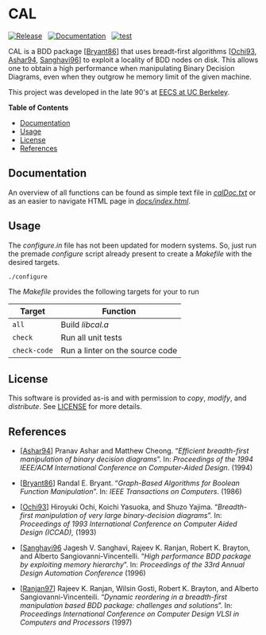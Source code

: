 # CAL

[![Release](https://img.shields.io/github/v/release/ssoelvsten/cal)](https://github.com/SSoelvsten/cal/releases)
&nbsp;
[![Documentation](https://img.shields.io/website?down_message=not%20available&label=docs&up_message=available&url=https%3A%2F%2Fssoelvsten.github.io%2Fcal)](https://ssoelvsten.github.io/cal)
&nbsp;
[![test](https://img.shields.io/github/workflow/status/ssoelvsten/cal/check/main?label=test&logo=github&logoColor=white)](https://github.com/SSoelvsten/cal/actions/workflows/check.yml)
&nbsp;

CAL is a BDD package [[Bryant86](#references)] that uses breadt-first
algorithms [[Ochi93](#references), [Ashar94](#references),
[Sanghavi96](#references)] to exploit a locality of BDD nodes on disk.
This allows one to obtain a high performance when manipulating Binary
Decision Diagrams, even when they outgrow he memory limit of the given
machine.

This project was developed in the late 90's at
[EECS at UC Berkeley](https://eecs.berkeley.edu/).

**Table of Contents**

- [Documentation](#documentation)
- [Usage](#usage)
- [License](#license)
- [References](#references)

## Documentation

An overview of all functions can be found as simple text file in
[*calDoc.txt*](calDoc) or as an easier to navigate HTML page in
[*docs/index.html*](docs/index.html).

## Usage

The *configure.in* file has not been updated for modern systems.
So, just run the premade *configure* script already present to
create a *Makefile* with the desired targets.

```bash
./configure
```

The *Makefile* provides the following targets for your to run

| Target       | Function                        |
|--------------|---------------------------------|
| `all`        | Build *libcal.a*                |
| `check`      | Run all unit tests              |
| `check-code` | Run a linter on the source code |

## License

This software is provided as-is and with permission to *copy*,
*modify*, and *distribute*. See [LICENSE](LICENSE) for more details.

## References

- [[Ashar94](https://ieeexplore.ieee.org/document/629886)]
  Pranav Ashar and Matthew Cheong. “_Efficient breadth-first manipulation of
  binary decision diagrams_”. In: _Proceedings of the
  1994 IEEE/ACM International Conference on Computer-Aided Design_. (1994)

- [[Bryant86](https://ieeexplore.ieee.org/stamp/stamp.jsp?tp=&arnumber=1676819)]
  Randal E. Bryant. “_Graph-Based Algorithms for Boolean Function Manipulation_”.
  In: _IEEE Transactions on Computers_. (1986)

- [[Ochi93](https://www.computer.org/csdl/proceedings-article/iccad/1993/00580030/12OmNAXglQz)]
  Hiroyuki Ochi, Koichi Yasuoka, and Shuzo Yajima. “_Breadth-first manipulation
  of very large binary-decision diagrams_”. In: _Proceedings of 1993
  International Conference on Computer Aided Design (ICCAD),_ (1993)

- [[Sanghavi96](https://link.springer.com/article/10.1007/s002360050083)
  Jagesh V. Sanghavi, Rajeev K. Ranjan, Robert K. Brayton, and Alberto
  Sangiovanni-Vincentelli. “_High performance BDD package by exploiting
  memory hierarchy_”. In: _Proceedings of the 33rd Annual Design
  Automation Conference_ (1996)

- [[Ranjan97](https://ieeexplore.ieee.org/abstract/document/628893)]
  Rajeev K. Ranjan, Wilsin Gosti, Robert K. Brayton, and Alberto
  Sangiovanni-Vincenteili. “_Dynamic reordering in a breadth-first
  manipulation based BDD package: challenges and solutions_”. In:
  _Proceedings International Conference on Computer Design VLSI in
  Computers and Processors_ (1997)

